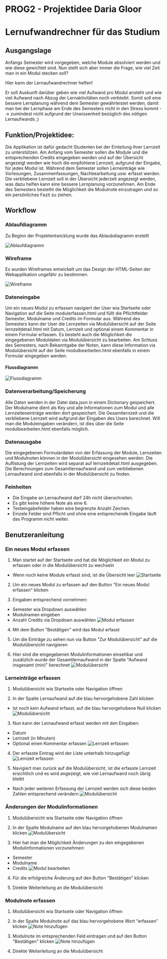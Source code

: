 # PROG2 - Projektidee Daria Gloor
# Lernufwandrechner für das Studium

## Ausgangslage
Anfangs Semester wird vorgegeben, welche Module absolviert werden und wie diese gewichtet sind. Nun stellt sich aber immer die Frage, wie viel Zeit man in ein Modul stecken soll?

Hier kann der Lernaufwandrechner helfen! 

Er soll Auskunft darüber geben wie viel Aufwand pro Modul ansteht und wie viel Aufwand nach Abzug der Lernaktivitäten noch verbleibt. Somit soll eine bessere Lernplanung während dem Semester gewährleistet werden, damit man bei der Lernphase am Ende des Semesters nicht in den Stress kommt --> zumindest nicht aufgrund der Unwissenheit bezüglich des nötigen Lernaufwands ;)

## Funktion/Projektidee:
Die Applikation ist dafür gedacht Studenten bei der Einteilung ihrer Lernzeit zu unterstützen. Am Anfang vom Semester sollen die Module und die entsprechenden Credits eingegeben werden und auf der Übersicht angezeigt werden wie hoch die empfohlene Lernzeit, aufgrund der Eingabe, für jedes Modul ist. Während dem Semester sollen Lerneinträge wie Vorlesungen, Zusammenfassungen, Nachbearbeitung usw. erfasst werden. Die verbliebene Lernzeit soll in der Übersicht jederzeit angezeigt werden, was dazu helfen kann eine bessere Lernplanung vorzunehmen. Am Ende des Semesters bestetht die Möglichkeit die Modulnote einzutragen und so ein persönliches Fazit zu ziehen. 
 
## Workflow

### Ablaufdiagramm
Zu Beginn der Projektentwicklung wurde das Ablaubdiagramm erstellt

![Ablaufdiagramm](readme/ablaufdiagramm.jpg)

### Wireframe
Es wurden Wireframes entwickelt um das Design der HTML-Seiten der Webapplikation ungefähr zu bestimmen.

![Wireframe](readme/Wireframe.JPG)

### Dateneingabe
Um ein neues Modul zu erfassen navigiert der User wia Startseite oder Navigation auf die Seite modulerfassen.html und füllt die Pflichtfelder Semester, Modulname und Credits im Formular aus. Während des Semesters kann der User die Lernzeiten via Modulübersicht auf der Seite lernzeitdetail.html mit Datum, Lernzeit und optional einem Kommentar in einem Formular erfassen. Es besteht auch die Möglichkeit die eingegebenen Moduldaten via Modulübersicht zu bearbeiten. Am Schluss des Semesters, nach Bekanntgabe der Noten, kann diese Information via Modulübersicht auf der Seite modulbearbeiten.html ebenfalls in einem Formular eingegeben werden.
#### Flussdiagramm
![Flussdiagramm](readme/Flussdiagramm.png)

### Datenverarbeitung/Speicherung
Alle Daten werden in der Datei data.json in einem Dictionary gespeichert. Der Modulname dient als Key und alle Informationen zum Modul und alle Lernzeiteneinträge werden dort gespeichert. Die Gesamtlernzeit und die verbliebene Lernzeit wird aufgrund der Eingaben des Users berechnet. Will man die Moduleingaben verändern, ist dies über die Seite modulbearbeiten.html ebenfalls möglich. 

### Datenausgabe
Die eingegebenen Formulardaten von der Erfassung der Module, Lernzeiten und Modulnoten können in der Modulübersicht eingesehen werden. Die Auflistung der Lernzeiten wird separat auf lernzeitdetail.html ausgegeben. Die Berechnungen zum Gesamtlernaufwand und zum verbliebenen Lernaufwand sind ebenfalls in der Modulübersicht zu finden. 

### Feinheiten
- Die Eingabe an Lernaufwand darf 24h nicht überschreiten.
- Es gibt keine höhere Note als eine 6.
- Texteingabefelder haben eine begrenzte Anzahl Zeichen.
- Einzele Felder sind Pflicht und ohne eine entsprechende Eingabe läuft das Programm nicht weiter. 

## Benutzeranleitung

### Ein neues Modul erfassen 
1. Man startet auf der Startseite und hat die Möglichkeit ein Modul zu erfassen oder in die Modulübersicht zu wechseln
- Wenn noch keine Module erfasst sind, ist die Übersicht leer 
![Startseite](readme/startseite.JPG)
	
2. Um ein neues Modul zu erfassen auf den Button "Ein neues Modul erfassen" klicken 

3. Eingaben entsprechend vornehmen:
- Semester wia Dropdown auswählen
- Modulnamen eingeben
- Anzahl Credits via Dropdown auswählen
![Modul erfassen](readme/modul_erfassen.JPG)

4. Mit dem Button "Bestätigen" wird das Modul erfasst
	
5. Um die Einträge zu sehen nun via Button "Zur Modulübersicht" auf die Modulübersicht navigieren

6. Hier sind die eingegebenen Modulinformationen einsehbar und zusätzlich wurde der Gesamtlernaufwand in der Spalte "Aufwand insgesamt (min)" berechnet
![Modulübersicht](readme/moduluebersicht_aufwand_gesammt.JPG)

### Lerneinträge erfassen 
1. Modulübersicht wia Startseite oder Navigation öffnen

2. In der Spalte Lernaufwand auf die blau hervorgehobene Zahl klicken
- Ist noch kein Aufwand erfasst, auf die blau hervorgehobene Null klicken
![Modulübersicht](readme/moduluebersicht_lernaufwand.JPG)
	
3. Nun kann der Lernaufwand erfasst werden mit den Eingaben:
- Datum
- Lernzeit (in Minuten)
- Optional einen Kommentar erfassen
![Lernzeit erfassen](readme/lernzeit_erfassen.JPG)
	
4. Der erfasste Eintrag wird der Liste unterhalb hinzugefügt
![Lernzeit erfassen](readme/lernzeit_erfassen_liste.JPG)

5. Navigiert man zurück auf die Modulübersicht, ist die erfasste Lernzeit ersichtlich und es wird angezeigt, wie viel Lernaufwand noch übrig bleibt
- Nach jeder weiteren Erfassung der Lernzeit werden sich diese beiden Zahlen entsprechend verändern
![Modulübersicht](readme/moduluebersicht_aufwand_lern_verblieben.JPG)

### Änderungen der Modulinformationen
1. Modulübersicht wia Startseite oder Navigation öffnen

2. In der Spalte Modulname auf den blau hervorgehobenen Modulnamen klicken
![Modulübersicht](readme/moduluebersicht_modulname.JPG)

3. Hier hat man die Möglichkeit Änderungen zu den eingegebenen Modulinformationen vorzunehmen:
- Semester
- Modulname
- Credits
![Modul bearbeiten](readme/modul_bearbeiten.JPG)
	
4. Für die erfolgreiche Änderung auf den Button "Bestätigen" klicken

5. Direkte Weiterleitung an die Modulübersicht 

### Modulnote erfassen
1. Modulübersicht wia Startseite oder Navigation öffnen

2. In der Spalte Modulnote auf das blau hervorgehobene Wort "erfassen" klicken 
![Note hinzufügen](readme/moduluebersicht_note.JPG)

3. Modulnote im entsprechenden Feld eintragen und auf den Button "Bestätigen" klicken
![Note hinzufügen](readme/modul_bearbeiten_note.JPG)

4. Direkte Weiterleitung an die Modulübersicht 





